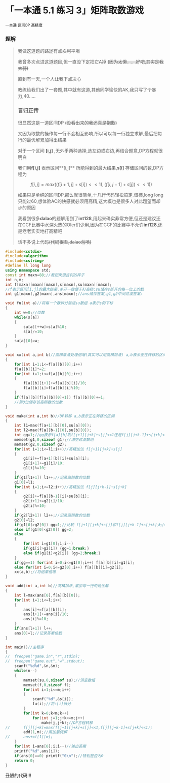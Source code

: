 # 「一本通 5.1 练习 3」矩阵取数游戏
`一本通` `区间DP` `高精度`
### 题解

> 我做这道题的路途有点~~坎坷~~平坦
> 
> 我曾多次点进这道题目,但一直没下定把它A掉 ~~(因为太懒.......好吧,其实是我太弱)~~
> 
> 直到有一天,一个人让我下点决心
> 
> 教练给我们出了一套题,其中就有这道,其他同学愉快的AK,我只写了个暴力,40.....
> 
> ### **言归正传**
> 
> 很显然这是一道区间DP ~~(没看出来的我还真是抱歉)~~
> 
> 又因为取数的操作每一行不会相互影响,所以可以每一行独立求解,最后把每行的最优解累加得出结果
> 
> 对于一个区间 **[i,j]** ,无外乎两种选择,选左边或右边,再结合题意,DP方程就很明白
> 
> 我们用**f[i,j]** 表示区间**[i,j]** 所能得到的最大结果,**s[i]** 存储区间的数,DP方程为
> 
> $$f[i,j]=max((f[i+1,j]+s[i])<<1),(f[i,j-1]+s[j])<<1))$$
> 
> 如果只是单纯的区间DP,那么就很简单,十几行代码轻松搞定.蛋柿,long
> long只能过60,想体验AC的快感就必须用高精,这大概也是很多人对此题望而却步的原因
> 
> 我看到很多**dalao**的题解用到了**int128**,用起来确实非常方便,但还是建议还在CCF比赛中水深火热的OIer们少用,因为在CCF的比赛中不允许**int128**,还是老老实实地打高精吧
> 
> 话不多说上代码~~(代码很丑,dalao勿喷)~~

```cpp
#include<cstdio>
#include<algorithm>
#include<cstring>
#define ll long long
using namespace std;
const int maxn=88;//看起来很吉利的样子 
int n,m; 
int f[maxn][maxn][maxn],s[maxn],su[maxn][maxn];
//f表示区间[i,j]的最大结果,多开一维便于打高精;su储存s拆开的每一位上的数 
int g1[maxn],g2[maxn],ans[maxn];//ans储存答案,g1,g2中间过渡答案; 

void fu(int a)//将每一个数拆分装进su数组 a表示s的下标 
{
	int w=0;//位数 
	while(s[a])
	{
		su[a][++w]=s[a]%10;
		s[a]/=10;
	}
	su[a][0]=w;
}

void xx(int a,int b)//高精乘法处理倍增(其实可以用高精加法) a,b表示正在转移的区间 
{
	for(int i=1;i<=f[a][b][0];i++) 
	f[a][b][i]*=2;
	for(int i=1;i<=f[a][b][0];i++) 
	{
		f[a][b][i+1]+=f[a][b][i]/10;
		f[a][b][i]=f[a][b][i]%10;
	}
	if(f[a][b][f[a][b][0]+1]) f[a][b][0]+=1;
	//第0位储存该高精数的位数
}

void make(int a,int b)//DP转移 a,b表示正在转移的区间 
{
	int l1=max(f[a+1][b][0],su[a][0]);
	int l2=max(f[a][b-1][0],su[b][0]);
	int gg=1;//gg表示f[a][b]取f[j+1][j+k]+s[j]<<1还是f[j][j+k-1]+s[j+k]<<1 
	memset(g1,0,sizeof g1);//清空过渡数组
	memset(g2,0,sizeof g2); 
	for(int i=1;i<=l1;i++)//高精加法 f[j+1][j+k]+s[j]
	{
		g1[i]+=f[a+1][b][i]+su[a][i];
		g1[i+1]+=g1[i]/10;
		g1[i]%=10;
	}
	if(g1[l1+1]) l1++;//记录高精数的位数 
	g1[0]=l1;
	for(int i=1;i<=l2;i++)//高精加法 f[j][j+k-1]+s[j+k] 
	{
		g2[i]+=f[a][b-1][i]+su[b][i];
		g2[i+1]+=g2[i]/10;
		g2[i]%=10;
	}
	if(g2[l2+1]) l2++;//记录高精数的位数 
	g2[0]=l2;
	if(g1[0]>g2[0]) gg=1;//比较 f[j+1][j+k]+s[j]和f[j][j+k-1]+s[j+k]大小 决定f[a][b]取舍 
	else if(g1[0]<g2[0]) gg=2;
	else 
	{
		for(int i=g1[0];i;i--)
		if(g1[i]>g2[i]) {gg=1;break;}
		else if(g1[i]<g2[i]) {gg=2;break;}
	}
	if(gg==1) for(int i=0;i<=g1[0];i++) f[a][b][i]=g1[i];
	else for(int i=0;i<=g2[0];i++) f[a][b][i]=g2[i];
	xx(a,b);//将结果倍增 
}

void add(int a,int b)//高精加法,累加每一行的最优解 
{
	int l=max(ans[0],f[a][b][0]);
	for(int i=1;i<=l;i++)
	{
		ans[i]+=f[a][b][i];
		ans[i+1]+=ans[i]/10;
		ans[i]%=10;
	}
	if(ans[l+1]) l++;
	ans[0]=l;//记录答案位数 
}

int main()//主程序 
{
//	freopen("game.in","r",stdin);
//	freopen("game.out","w",stdout);
	scanf("%d%d",&n,&m);
	while(n--)
	{
		memset(su,0,sizeof su);//清空数组 
		memset(f,0,sizeof f);
		for(int i=1;i<=m;i++)
		{
			scanf("%d",&s[i]);
			fu(i);//将s[i]拆分 
		}
		for(int k=0;k<m;k++)
			for(int j=1;j+k<=m;j++)
				make(j,j+k);//DP方程转移 
//		f[j][j+k]=max(f[j+1][j+k]+s[j]<<1,f[j][j+k-1]+s[j+k]<<1);
		add(1,m);//累加最优解 
//		ans+=f[1][m];
	}
	for(int i=ans[0];i;i--)//输出答案 
	printf("%d",ans[i]);
	if(ans[0]==0) printf("0\n");//特判是否为0 
	return 0;
}
```

丑陋的代码!!!

<!--stackedit_data:
eyJoaXN0b3J5IjpbMjA3MDIyMzI3MF19
-->